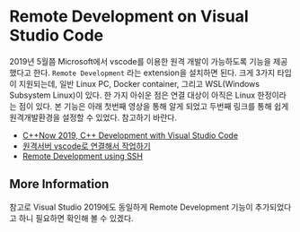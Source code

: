 # Remote Development on Visual Studio Code

2019년 5월쯤 Microsoft에서 vscode를 이용한 원격 개발이 가능하도록 기능을 제공했다고 한다. `Remote Development` 라는 extension을 설치하면 된다. 크게 3가지 타입이 지원되는데, 일반 Linux PC, Docker container, 그리고 WSL(Windows Subsystem Linux)이 있다. 한 가지 아쉬운 점은 연결 대상이 아직은 Linux 한정이라는 점이 있다. 본 기능은 아래 첫번째 영상을 통해 알게 되었고 두번째 링크를 통해 쉽게 원격개발환경을 설정할 수 있었다. 참고하기 바란다.

- [C++Now 2019, C++ Development with Visual Studio Code](https://youtu.be/knghWKWQmxg)
- [원격서버 vscode로 연결해서 작업하기](https://evols-atirev.tistory.com/28)
- [Remote Development using SSH](https://code.visualstudio.com/docs/remote/ssh)

## More Information

참고로 Visual Studio 2019에도 동일하게 Remote Development 기능이 추가되었다고 하니 필요하면 확인해 볼 수 있겠다.
